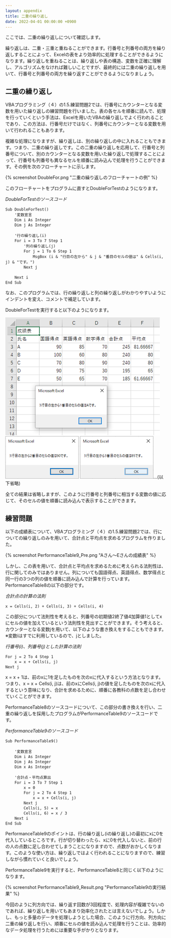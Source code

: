 ```yaml
---
layout: appendix
title: 二重の繰り返し
date: 2022-04-01 00:00:00 +0900
---
```


ここでは、二重の繰り返しについて確認します。

繰り返しは、二重・三重と重ねることができます。行番号と列番号の両方を繰り返しすることによって、Excelの表をより効率的に処理することができるようになります。繰り返しを重ねることは、繰り返しや表の構造、変数を正確に理解し、アルゴリズムをなければ難しいことですが、最終的には二重の繰り返しを用いて、行番号と列番号の両方を繰り返すことができるようになりましょう。


二重の繰り返し
----------------

VBAプログラミング（４）の1.5.練習問題2では、行番号にカウンターとなる変数を用いた繰り返しの練習問題を行いました。表の各セルを順番に読んで、処理を行っていくという手法は、Excelを用いたVBAの繰り返しでよく行われることであり、この方法は、行番号だけではなく、列番号にカウンターとなる変数を用いて行われることもあります。

複雑な処理になりますが、繰り返しは、別の繰り返しの中に入れることもできます。つまり、二重の繰り返しです。この二重の繰り返しを応用して、行番号と列番号について、別のカウンターとなる変数を用いた繰り返しで処理することによって、行番号も列番号も異なるセルを順番に読み込んで処理を行うことができます。その例を次のフローチャートに示します。

{% screenshot DoubleFor.png "二重の繰り返しのフローチャートの例" %}

このフローチャートをプログラムに直すとDoubleForTestのようになります。

*DoubleForTestのソースコード*

    Sub DoubleForTest()
        '変数宣言
        Dim i As Integer
        Dim j As Integer
        
        '行の繰り返し(i)
        For i = 3 To 7 Step 1
            '列の繰り返し(j)
            For j = 1 To 6 Step 1
                MsgBox (i & "行目の左から" & j & "番目のセルの値は" & Cells(i, j) & "です。")
            Next j
            
        Next i
    End Sub

なお、このプログラムでは、行の繰り返しと列の繰り返しがわかりやすいようにインデントを変え、コメントで補足しています。

DoubleForTestを実行すると以下のようになります。

![3行目の左から1番目のセルの値はAです。](./pic/DoubleForTest_Result1.png) ![3行目の左から2番目のセルの値は90です。](./pic/DoubleForTest_Result2.png) ![3行目の左から3番目のセルは85です。](./pic/DoubleForTest_Result3.png)…(以下省略)

全ての結果は省略しますが、このように行番号と列番号に相当する変数の値に応じて、そのセルの値を順番に読み込んで表示することができます。

練習問題
----------------

以下の成績表について、VBAプログラミング（４）の1.5.練習問題2では、行についての繰り返しのみを用いて、合計点と平均点を求めるプログラムを作りました。

{% screenshot PerformanceTable9_Pre.png "Aさん〜Eさんの成績表" %}

しかし、この表を用いて、合計点と平均点を求めるために考えられる法則性は、行に関してのみではありません。列についても国語得点、英語得点、数学得点と同一行の3つの列の値を順番に読み込んで計算を行っています。PerformanceTable8の以下の部分です。

*合計点の計算の法則*

    x = Cells(i, 2) + Cells(i, 3) + Cells(i, 4)

この部分について法則性を考えると、列番号の初期値2終了値4加算値1としてxにセルの値を加えているという法則性を見出すことができます。そう考えると、カウンターとなる変数jを用いて、以下のような書き換えをすることもできます。
※変数iはすでに利用しているので、jとしました。

*行番号(i)、列番号(j)とした計算の法則*

    For j = 2 To 4 Step 1
        x = x + Cells(i, j)
    Next j


x = x + 1は、前のxに1を足したものを次のxに代入するという方法となります。つまり、x = x + Cells(i, j)は、前のxにCells(i, j)の値を足したものを次のxに代入するという意味になり、合計を求めるために、順番に各教科の点数を足し合わせていくことができます。

PerformanceTable8のソースコードについて、この部分の書き換えを行い、二重の繰り返しを採用したプログラムがPerformanceTable9のソースコードです。

*PerformanceTable9のソースコード*

    Sub PerformanceTable9()
        
        '変数宣言
        Dim i As Integer
        Dim j As Integer
        Dim x As Integer
        
        '合計点・平均点算出
        For i = 3 To 7 Step 1
            x = 0
            For j = 2 To 4 Step 1
                x = x + Cells(i, j)
            Next j
            Cells(i, 5) = x
            Cells(i, 6) = x / 3
        Next i
    End Sub

PerformanceTable9のポイントは、行の繰り返し(iの繰り返し)の最初にxに0を代入しているところです。行が切り替わったら、xに0を代入しないと、前の行の人の点数に足し合わせてしまうことになりますので、点数がおかしくなります。このような使い方は、繰り返しではよく行われることになりますので、練習しながら慣れていくと良いでしょう。

PerformanceTable9を実行すると、PerformanceTable8と同じく以下のようになります。

{% screenshot PerformanceTable9_Result.png "PerformanceTable9の実行結果" %}

今回のように列方向では、繰り返す回数が3回程度で、処理内容が複雑でないのであれば、繰り返しを用いてもあまり効率化されたとは言えないでしょう。しかし、もっと多量のデータを処理しようとした場合、このように行方向、列方向に二重の繰り返しを行い、順番にセルの値を読み込んで処理を行うことは、効率的なデータ処理を行うためには重要な手がかりとなります。

